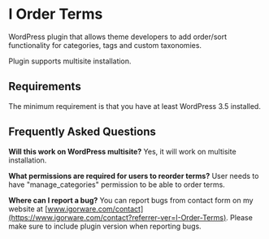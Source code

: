 I Order Terms
=============

WordPress plugin that allows theme developers to add order/sort functionality for categories, tags and custom taxonomies.

Plugin supports multisite installation.


Requirements
------------
The minimum requirement is that you have at least WordPress 3.5 installed.


Frequently Asked Questions
--------------------------

**Will this work on WordPress multisite?**
Yes, it will work on multisite installation.

**What permissions are required for users to reorder terms?**
User needs to have "manage_categories" permission to be able to order terms.

**Where can I report a bug?**
You can report bugs from contact form on my website at [www.igorware.com/contact](https://www.igorware.com/contact?referrer-ver=I-Order-Terms).
Please make sure to include plugin version when reporting bugs.
